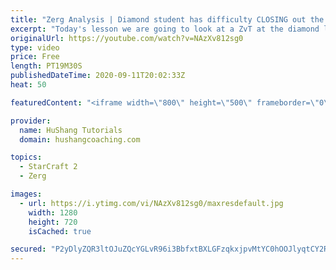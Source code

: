 ```yaml
---
title: "Zerg Analysis | Diamond student has difficulty CLOSING out the MATCH [Starcraft 2]"
excerpt: "Today's lesson we are going to look at a ZvT at the diamond level focusing on the Zerg Analysis. The zerg manages to get into a very strong position but has difficulty closing it out. Let's learn how we can approach this scenario better!  Zerg Analysis | Diamond student has difficulty CLOSING out the"
originalUrl: https://youtube.com/watch?v=NAzXv812sg0
type: video
price: Free
length: PT19M30S
publishedDateTime: 2020-09-11T20:02:33Z
heat: 50

featuredContent: "<iframe width=\"800\" height=\"500\" frameborder=\"0\" src=\"https://www.youtube.com/embed/NAzXv812sg0\" allow=\"accelerometer; autoplay; encrypted-media; gyroscope; picture-in-picture\" allowfullscreen></iframe>"

provider:
  name: HuShang Tutorials
  domain: hushangcoaching.com

topics:
  - StarCraft 2
  - Zerg

images:
  - url: https://i.ytimg.com/vi/NAzXv812sg0/maxresdefault.jpg
    width: 1280
    height: 720
    isCached: true

secured: "P2yDlyZQR3ltOJuZQcYGLvR96i3BbfxtBXLGFzqkxjpvMtYC0hOOJlyqtCY2RWZhXoiuROPznF2qBDTOSxnTa75PlMDO+IB5XbXJRAtdg28uSZ3c25194218asvIwL5OsoP8fX4Skerw7F9oSklE1hRJUWzorMkFNJa2FQSso1on5hhAywUC7tTCcVz8QU8gPsAHlGu9ab0+Cvz0NxZ6ORfId0frIeqFjATQT7XeyS8bUwNsNHHAGWQSkoe+mAa0Mg0JYxiFrscwkUY2G55PW2fOdwShPJVVFk7fbmxxk+leHNoYmJskJ7tL3/4yscGb838N/+tS6hvrIqljSaNX05OrwWUyM4N/1KgV2m7Ch0OxQouApIaqqqhcRPmwB2DRHyt1+ZkIC8dyE5hBCg3ecNS4yEYaHELfDJCfM7XRfSg=;lx/ypVMXs//Bx6aIG+MXiQ=="
---
```


